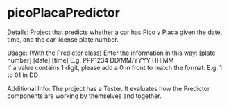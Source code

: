 # picoPlacaPredictor
Details: Project that predicts whether a car has Pico y Placa given the date, time, and the car license plate number.

Usage: (With the Predictor class)
Enter the information in this way:
[plate number] [date] [time]
E.g. PPP1234 DD/MM/YYYY HH:MM        
If a value contains 1 digit, please add a 0 in front to match the format. E.g. 1 to 01 in DD
        
Additional Info: The project has a Tester. It evaluates how the Predictor components are working by themselves and together.
